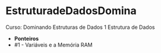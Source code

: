# EstruturadeDadosDomina
 Curso: Dominando Estruturas de Dados 1
 Estrutura de Dados
 - **Ponteiros**
  - #1 - Variáveis e a Memória RAM
